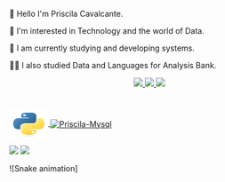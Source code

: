 👋 Hello I'm Priscila Cavalcante.

👀 I'm interested in Technology and the world of Data.

🌱 I am currently studying and developing systems.

👩‍💻 I also studied Data and Languages for Analysis Bank.

<div align="center">
  <a href="https://github.com/PriscilaGPC">
  <img height="180em" src="https://github-readme-stats.vercel.app/api?username=PriscilaGPC&show_icons=true&theme=dark&include_all_commits=true&count_private=true"/>
  <img height="180em" src="https://github-readme-stats.vercel.app/api/top-langs/?username=PriscilaGPC&layout=compact&langs_count=7&theme=dark"/>
  <img height="110em" src="https://user-images.githubusercontent.com/109364753/179335836-c33725b7-4e77-4b94-a6b3-38132a24e7e6.jpeg">
        
  
</div>

  #
  
 <img align="center" alt="Priscila-Python" height="50" width="70" src="https://raw.githubusercontent.com/devicons/devicon/master/icons/python/python-original.svg">
 <img align="center" alt="Priscila-Mysql" height="100" width="90" src="https://cdn.jsdelivr.net/gh/devicons/devicon/icons/mysql/mysql-original-wordmark.svg" />

  
  <a href = "mailto:priscilacavalcante513@gmail.com"><img src="https://img.shields.io/badge/-Gmail-%23333?style=for-the-badge&logo=gmail&logoColor=white" target="_blank"></a>
  <a href="https://www.linkedin.com/in/priscilagpaivacavalcante" target="_blank"><img src="https://img.shields.io/badge/-LinkedIn-%230077B5?style=for-the-badge&logo=linkedin&logoColor=white" target="_blank"></a> 

  ![Snake animation] 
</div>

